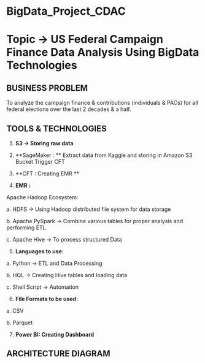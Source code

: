 # BigData_Project_CDAC

# **Topic -> US Federal Campaign Finance Data Analysis Using BigData Technologies**

## **BUSINESS PROBLEM**

To analyze the campaign finance & contributions (individuals & PACs) for all federal elections over the last 2 decades & a half.


## **TOOLS & TECHNOLOGIES**

1. **S3 → Storing raw data**

2. **SageMaker : **
Extract data from Kaggle and storing in Amazon S3 Bucket
Trigger CFT

3. **CFT : Creating EMR **

4. **EMR :**

  Apache Hadoop Ecosystem:
  
  a. HDFS → Using Hadoop distributed file system for data storage
  
  b. Apache PySpark → Combine various tables for proper analysis and performing ETL
  
  c. Apache Hive → To process structured Data

5. **Languages to use:**

  a. Python → ETL and Data Processing
  
  b. HQL → Creating Hive tables and loading data
  
  c. Shell Script → Automation

6. **File Formats to be used:**

  a. CSV
  
  b. Parquet

7. **Power BI: Creating Dashboard**

## **ARCHITECTURE DIAGRAM**

